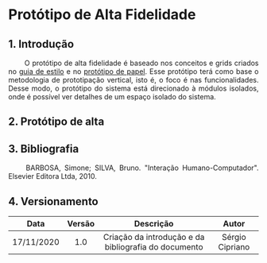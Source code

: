 # Protótipo de Alta Fidelidade

## 1. Introdução

<p align="justify"> &emsp;&emsp; O protótipo de alta fidelidade é baseado nos conceitos e grids criados no <a href="https://interacao-humano-computador.github.io/2020.1-UVaJudge/entrega_3/guia_estilo/#31-disposicao-espacial-e-grid">guia de estilo</a> e no <a href="https://interacao-humano-computador.github.io/2020.1-UVaJudge/entrega_5/prototipo_papel/prototipo_baixa/">protótipo de papel</a>. Esse protótipo terá como base o metodologia de prototipação vertical, isto é, o foco é nas funcionalidades. Desse modo, o protótipo do sistema está direcionado à módulos isolados, onde é possível ver detalhes de um espaço isolado do sistema.</p>

## 2. Protótipo de alta



## 3. Bibliografia

<p align="justify"> &emsp;&emsp; BARBOSA, Simone; SILVA, Bruno. "Interação Humano-Computador". Elsevier Editora Ltda, 2010.</p>

## 4. Versionamento

|Data|Versão|Descrição|Autor|
|:-:|:-:|:-:|:-:|
|17/11/2020|1.0|Criação da introdução e da bibliografia do documento|Sérgio Cipriano|